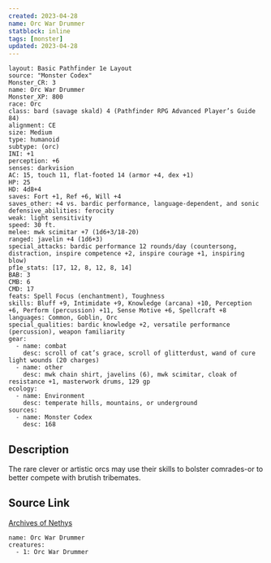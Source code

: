 ```yaml
---
created: 2023-04-28
name: Orc War Drummer
statblock: inline
tags: [monster]
updated: 2023-04-28
---
```

```statblock
layout: Basic Pathfinder 1e Layout
source: "Monster Codex"
Monster_CR: 3
name: Orc War Drummer
Monster_XP: 800
race: Orc
class: bard (savage skald) 4 (Pathfinder RPG Advanced Player’s Guide 84)
alignment: CE
size: Medium
type: humanoid
subtype: (orc)
INI: +1
perception: +6
senses: darkvision
AC: 15, touch 11, flat-footed 14 (armor +4, dex +1)
HP: 25
HD: 4d8+4
saves: Fort +1, Ref +6, Will +4
saves_other: +4 vs. bardic performance, language-dependent, and sonic
defensive_abilities: ferocity
weak: light sensitivity
speed: 30 ft.
melee: mwk scimitar +7 (1d6+3/18-20)
ranged: javelin +4 (1d6+3)
special_attacks: bardic performance 12 rounds/day (countersong, distraction, inspire competence +2, inspire courage +1, inspiring blow)
pf1e_stats: [17, 12, 8, 12, 8, 14]
BAB: 3
CMB: 6
CMD: 17
feats: Spell Focus (enchantment), Toughness
skills: Bluff +9, Intimidate +9, Knowledge (arcana) +10, Perception +6, Perform (percussion) +11, Sense Motive +6, Spellcraft +8
languages: Common, Goblin, Orc
special_qualities: bardic knowledge +2, versatile performance (percussion), weapon familiarity
gear:
  - name: combat
    desc: scroll of cat’s grace, scroll of glitterdust, wand of cure light wounds (20 charges)
  - name: other
    desc: mwk chain shirt, javelins (6), mwk scimitar, cloak of resistance +1, masterwork drums, 129 gp
ecology:
  - name: Environment
    desc: temperate hills, mountains, or underground
sources:
  - name: Monster Codex
    desc: 168
```
## Description
The rare clever or artistic orcs may use their skills to bolster comrades-or to better compete with brutish tribemates.
## Source Link
[Archives of Nethys](https://aonprd.com/MonsterDisplay.aspx?ItemName=Orc%20War%20Drummer)
```encounter-table
name: Orc War Drummer
creatures:
  - 1: Orc War Drummer
```
